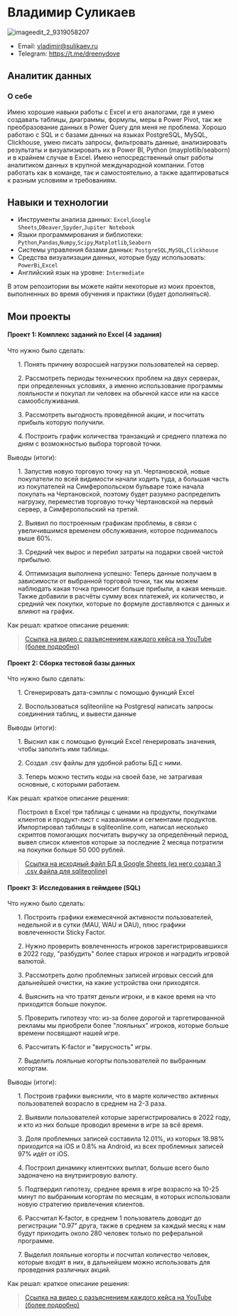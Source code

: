 # Владимир Суликаев 
![imageedit_2_9319058207](https://github.com/VladimirSulikaev/summary/assets/150725281/a6c871c0-a9a3-48c7-b0cf-ad9ab04661a3)

- Email: vladimir@sulikaev.ru
- Telegram: https://t.me/dreenydove

## Аналитик данных

### О себе 

Имею хорошие навыки работы с Excel и его аналогами, где я умею создавать таблицы, диаграммы, формулы, меры в Power Pivot, так же преобразование данных в Power Query для меня не проблема. Хорошо работаю с SQL и с базами данных на языках PostgreSQL, MySQL, Clickhouse, умею писать запросы, фильтровать данные, анализировать результаты и визуализировать их в Power BI, Python (mayplotlib/seaborn) и в крайнем случае в Excel. Имею непосредственный опыт работы аналитиком данных в крупной международной компании. Готов работать как в команде, так и самостоятельно, а также адаптироваться к разным условиям и требованиям.

## Навыки и технологии
- Инструменты анализа данных: ``Excel``,``Google Sheets``,``DBeaver``,``Spyder``,``Jupiter Notebook``
- Языки программирования и библиотеки: ``Python``,``Pandas``,``Numpy``,``Scipy``,``Matplotlib``,``Seaborn``
- Системы управления базами данных: ``PostgreSQL``,``MySQL``,``Clickhouse``
- Средства визуализации данных, которые буду использовать: ``PowerBi``,``Excel``
- Английский язык на уровне: ``Intermediate``

В этом репозитории вы можете найти некоторые из моих проектов, выполненных во время обучения и практики (будет дополняться).
<br>

## Мои проекты
#### Проект 1: Комплекс заданий по Excel (4 задания)

<p>Что нужно было сделать:<p>

<ol>

<p> 1. Понять причину возросшей нагрузки пользователей на сервер. </p>
<p> 2. Рассмотреть периоды технических проблем на двух серверах, при определенных условиях, а именно использование программы лояльности и покупал ли человек на обычной кассе или на кассе самообслуживания.</p>
<p> 3. Рассмотреть выгодность проведённой акции, и посчитать прибыль которую получили. </p>
<p> 4. Построить график количества транзакций и среднего платежа по дням с возможностью выбора торговой точки. </p>

</ol>

<p>Выводы (итоги):<p>

<ol>

<p> 1. Запустив новую торговую точку на ул. Чертановской, новые покупатели по всей видимости начали ходить туда, а большая часть из покупателей на Симферопольском бульваре тоже начала покупать на Чертановской, поэтому будет разумно распределить нагрузку, переместив торговую точку Чертановской на первый сервер, а Симферопольский на третий. </p>
<p> 2. Выявил по построенным графикам проблемы, в связи с увеличившимся временем обслуживания, которое поднималось выше 60%. </p>
<p> 3. Средний чек вырос и перебил затраты на подарки своей чистой прибылью. </p>
<p> 4. Оптимизация выполнена успешно: Теперь данные получаем в зависимости от выбранной торговой точки, так мы можем наблюдать какая точка приносит больше прибыли, а какая меньше.
Также добавили в расчёты сумму всех платежей, их количество, и средний чек покупки, которые по формуле доставляются с данных и влияют на график. </p>
</ol>

<p> Как решал: краткое описание решения: </p>

> <a href="https://youtu.be/mQ5jHFjSQNA?si=x8RbixMC_DtVjV9I">Ссылка на видео с разъяснением каждого кейса на YouTube (более подробно)</a>

#### Проект 2: Сборка тестовой базы данных

<p> Что нужно было сделать: </p>

<ol>

<p> 1. Сгенерировать дата-сэмплы с помощью функций Excel </p>
<p> 2. Воспользоваться sqliteonline на Postgresql написать запросы соединения таблиц, и вывести данные </p>

</ol>

<p> Выводы (итоги): </p>

<ol> 
  
<p> 1. Выснил как с помощью функций Excel генерировать значения, чтобы заполнть ими таблицы. </p>
<p> 2. Создал .csv файлы для удобной работы БД с ними. </p>
<p> 3. Теперь можно тестить коды на своей базе, не затрагивая основные, с которыми работаем. </p>

</ol>

<p> Как решал: краткое описание решения: </p>

<ol> Построил в Excel три таблицы с ценами на продукты, покупками клиентов и продукт-лист с названиями и сегментами продуктов. Импортировал таблицы в sqliteonline.com, написал несколько скриптов помогающих посчитать выручку за определённый период, вывел список клиентов которые за последние 2 месяца потратили на покупки больше 50 000 рублей. </ol>

> <a href="https://docs.google.com/spreadsheets/d/1y_QszM6TqXtx8qt5ZaN0iQ0RGP2bjiWztiBEuIKIk4A/edit?usp=sharing">Ссылка на исходный файл БД в Google Sheets (из него создал 3 .csv файла для sqliteonline) </a>

#### Проект 3: Исследования в геймдеве (SQL)

<p>Что нужно было сделать:<p>

<ol>

<p> 1. Построить графики ежемесячной активности пользователей, недельной и в сутки (MAU, WAU и DAU), плюс графики вовлеченности Sticky Factor. </p>
<p> 2. Нужно проверить вовлеченность игроков зарегистрировавшихся в 2022 году, "разбудить" более старых игроков и наградить игровой валютой. </p>
<p> 3. Рассмотреть долю проблемных записей игровых сессий для дальнейшей очистки, на какие устройства они приходятся. </p>
<p> 4. Выяснить на что тратят деньги игроки, и в какое время на что приходится больше покупок. </p>
<p> 5. Проверить гипотезу что: из-за более дорогой и таргетированной рекламы мы приобрели более "лояльных" игроков, которые больше времени посвящают нашей игре. </p>
<p> 6. Рассчитать K-factor и "вирусность" игры. </p>
<p> 7. Выделить лояльные когорты пользователей по выбранным когортам. </p>

</ol>

<p>Выводы (итоги):<p>

<ol>

<p> 1. Построив графики выяснили, что в марте количество активных пользователей возрасло в среднем на 2-3 раза. </p>
<p> 2. Выявили пользователей которые зарегистрировались в 2022 году, и кто из них больше проводил времени в игре за всё время. </p>
<p> 3. Доля проблемных записей составила 12.01%, из которых 18.98% приходится на iOS и 0.8% на Android, из всех проблемных записей 97% идёт от iOS. </p>
<p> 4. Построил динамику клиентских выплат, больше всего было задоначено на внутриигровую валюту. </p>
<p> 5. Подтвердил гипотезу, среднее время в игре возрасло на 10-25 минут по выбранным когортам по месяцам, в которых использовали новую стратегию привлечения клиентов. </p>
<p> 6. Рассчитал K-factor, в среднем 1 пользователь доводит до регистрации "0.97" друга, также в среднем за каждый месяц к нам будут приходить около 280 человек только по реферальной программе. </p>
<p> 7. Выделил лояльные когорты и посчитал количество человек, которые входят в них, в дальнейшем можно использовать для проведения различных акций. </p>

</ol>

<p> Как решал: краткое описание решения: </p>

> <a href="https://youtu.be/PwAE9W_19KI?si=0RXfYwele5kSs8Vo">Ссылка на видео с разъяснением каждого кейса на YouTube (более подробно)</a>
